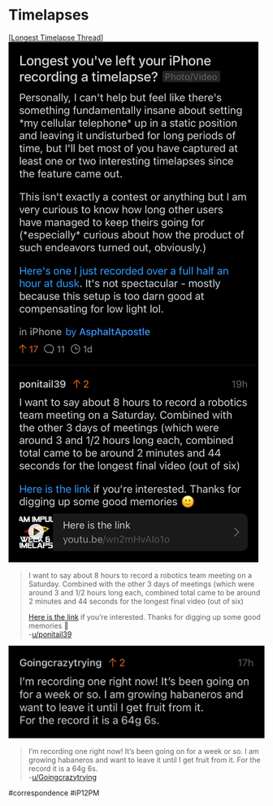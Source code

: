 # Timelapses
[[Longest Timelapse Thread](https://www.reddit.com/r/iphone/comments/leavay/longest_youve_left_your_iphone_recording_a/gmcx6xr)]
![](Timelapses/Photo%20Feb%207,%202021%20at%20204424.jpg)
> I want to say about 8 hours to record a robotics team meeting on a Saturday. Combined with the other 3 days of meetings (which were around 3 and 1/2 hours long each, combined total came to be around 2 minutes and 44 seconds for the longest final video (out of six)  
>   
> [Here is the link](https://youtu.be/wn2mHvAIo1o) if you’re interested. Thanks for digging up some good memories 🙂  
> -[u/ponitail39](https://reddit.com/r/iphone/comments/leavay/_/gmcx6xr/?context=1)  

![](Timelapses/Photo%20Feb%208,%202021%20at%20144809.jpg)
> I’m recording one right now! It’s been going on for a week or so. I am growing habaneros and want to leave it until I get fruit from it. For the record it is a 64g 6s.  
> -[u/Goingcrazytrying](https://reddit.com/r/iphone/comments/leavay/_/gmjh8r2/?context=1)  

#correspondence #iP12PM